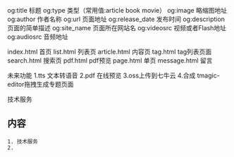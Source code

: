og:title 标题
og:type 类型（常用值:article book movie）
og:image 略缩图地址
og:author 作者名称
og:url 页面地址
og:release_date 发布时间
og:description 页面的简单描述
og:site_name 页面所在网站名
og:videosrc 视频或者Flash地址
og:audiosrc 音频地址

index.html 首页
list.html 列表页
article.html 内容页
tag.html tag列表页面
search.html 搜索页
pdf.html pdf预览
page.html 单页
message.html 留言

未来功能
1.tts 文本转语音
2.pdf 在线预览
3.oss上传到七牛云
4.合成 tmagic-editor拖拽生成专题页面

技术服务

## 内容
    1. 技术服务
    2.
